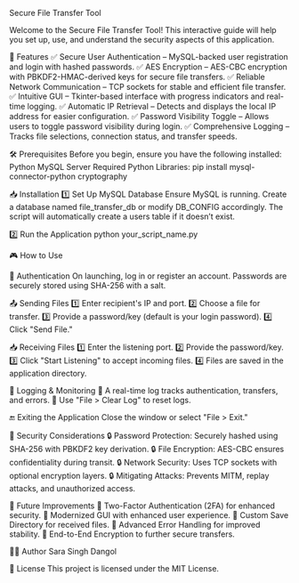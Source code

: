 Secure File Transfer Tool

Welcome to the Secure File Transfer Tool! This interactive guide will help you set up, use, and understand the security aspects of this application.

🚀 Features
✅ Secure User Authentication – MySQL-backed user registration and login with hashed passwords.
✅ AES Encryption – AES-CBC encryption with PBKDF2-HMAC-derived keys for secure file transfers.
✅ Reliable Network Communication – TCP sockets for stable and efficient file transfer.
✅ Intuitive GUI – Tkinter-based interface with progress indicators and real-time logging.
✅ Automatic IP Retrieval – Detects and displays the local IP address for easier configuration.
✅ Password Visibility Toggle – Allows users to toggle password visibility during login.
✅ Comprehensive Logging – Tracks file selections, connection status, and transfer speeds.

🛠️ Prerequisites
Before you begin, ensure you have the following installed:
Python 
MySQL Server
Required Python Libraries:
pip install mysql-connector-python cryptography

📥 Installation
1️⃣ Set Up MySQL Database
Ensure MySQL is running.
Create a database named file_transfer_db or modify DB_CONFIG accordingly.
The script will automatically create a users table if it doesn’t exist.

2️⃣ Run the Application
python your_script_name.py

🎮 How to Use

🔑 Authentication
On launching, log in or register an account.
Passwords are securely stored using SHA-256 with a salt.

📤 Sending Files
1️⃣ Enter recipient's IP and port.
2️⃣ Choose a file for transfer.
3️⃣ Provide a password/key (default is your login password).
4️⃣ Click "Send File."

📥 Receiving Files
1️⃣ Enter the listening port.
2️⃣ Provide the password/key.
3️⃣ Click "Start Listening" to accept incoming files.
4️⃣ Files are saved in the application directory.

📜 Logging & Monitoring
📌 A real-time log tracks authentication, transfers, and errors.
📌 Use "File > Clear Log" to reset logs.

🔚 Exiting the Application
Close the window or select "File > Exit."

🔐 Security Considerations
🔒 Password Protection: Securely hashed using SHA-256 with PBKDF2 key derivation.
🔒 File Encryption: AES-CBC ensures confidentiality during transit.
🔒 Network Security: Uses TCP sockets with optional encryption layers.
🔒 Mitigating Attacks: Prevents MITM, replay attacks, and unauthorized access.

🚀 Future Improvements
🔹 Two-Factor Authentication (2FA) for enhanced security.
🔹 Modernized GUI with enhanced user experience.
🔹 Custom Save Directory for received files.
🔹 Advanced Error Handling for improved stability.
🔹 End-to-End Encryption to further secure transfers.

👨‍💻 Author
Sara Singh Dangol

📜 License
This project is licensed under the MIT License.
